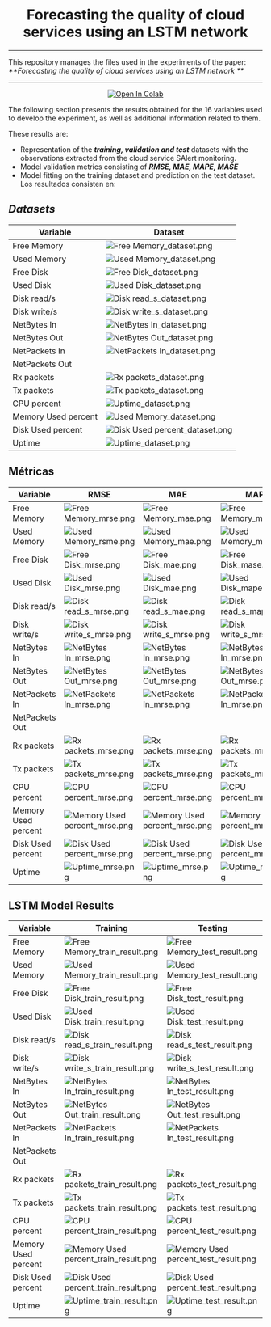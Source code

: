 <div align="center"><h1>Forecasting the quality of cloud services using an LSTM network</h1></div>

* * *
This repository manages the files used in the experiments of the paper:
_**Forecasting the quality of cloud services using an LSTM network
**_
* * *

<p align="center">
    <a href="https://colab.research.google.com/drive/1Fa6seQ6PJU0jgMo7X1jeYzJzK2TmMzJS?usp=sharing">
        <img src="https://colab.research.google.com/assets/colab-badge.svg" alt="Open In Colab"/>
    </a>
</p>

The following section presents the results obtained for the 16 variables used to develop the experiment, as well as additional information related to them.

These results are:

* Representation of the **_training, validation and test_** datasets with the observations extracted from the cloud service SAlert monitoring.
* Model validation metrics consisting of **_RMSE, MAE, MAPE, MASE_**
* Model fitting on the training dataset and prediction on the test dataset.
Los resultados consisten en:

## _Datasets_

| Variable            | Dataset                                                                  |
|---------------------|----------------------------------------------------------------------------|
| Free Memory         | ![Free Memory_dataset.png](imgs%2FFree%20Memory_dataset.png)               |
| Used Memory         | ![Used Memory_dataset.png](imgs%2FUsed%20Memory_dataset.png)               |
| Free Disk           | ![Free Disk_dataset.png](imgs%2FFree%20Disk_dataset.png)                   |
| Used Disk           | ![Used Disk_dataset.png](imgs%2FUsed%20Disk_dataset.png)                   |
| Disk read/s         | ![Disk read_s_dataset.png](imgs%2FDisk%20read_s_dataset.png)               |
| Disk write/s        | ![Disk write_s_dataset.png](imgs%2FDisk%20write_s_dataset.png)             |
| NetBytes In         | ![NetBytes In_dataset.png](imgs%2FNetBytes%20In_dataset.png)               |
| NetBytes Out        | ![NetBytes Out_dataset.png](imgs%2FNetBytes%20Out_dataset.png)             |
| NetPackets In       | ![NetPackets In_dataset.png](imgs%2FNetPackets%20In_dataset.png)           |
| NetPackets Out      |                                                                            |
| Rx packets          | ![Rx packets_dataset.png](imgs%2FRx%20packets_dataset.png)                 |
| Tx packets          | ![Tx packets_dataset.png](imgs%2FTx%20packets_dataset.png)                 |
| CPU percent         | ![Uptime_dataset.png](imgs%2FUptime_dataset.png)                           |
| Memory Used percent | ![Used Memory_dataset.png](imgs%2FUsed%20Memory_dataset.png)               |
| Disk Used percent   | ![Disk Used percent_dataset.png](imgs%2FDisk%20Used%20percent_dataset.png) |
| Uptime              | ![Uptime_dataset.png](imgs%2FUptime_dataset.png)                           |

## Métricas

| Variable            | RMSE                                                                     | MAE                                                                     | MAPE                                                                     | MASE                                                                     |
|---------------------|--------------------------------------------------------------------------|-------------------------------------------------------------------------|--------------------------------------------------------------------------|--------------------------------------------------------------------------|
| Free Memory         | ![Free Memory_mrse.png](imgs%2FFree%20Memory_mrse.png)                   | ![Free Memory_mae.png](imgs%2FFree%20Memory_mae.png)                    | ![Free Memory_mape.png](imgs%2FFree%20Memory_mape.png)                   | ![Free Memory_mase.png](imgs%2FFree%20Memory_mase.png)                   |
| Used Memory         | ![Used Memory_rsme.png](imgs%2FUsed%20Memory_rsme.png)                   | ![Used Memory_mae.png](imgs%2FUsed%20Memory_mae.png)                    | ![Used Memory_mape.png](imgs%2FUsed%20Memory_mape.png)                   | ![Used Memory_mase.png](imgs%2FUsed%20Memory_mase.png)                   |
| Free Disk           | ![Free Disk_mrse.png](imgs%2FFree%20Disk_mrse.png)                       | ![Free Disk_mae.png](imgs%2FFree%20Disk_mae.png)                        | ![Free Disk_mase.png](imgs%2FFree%20Disk_mape.png)                       | ![Free Disk_mase.png](imgs%2FFree%20Disk_mase.png)                       |
| Used Disk           | ![Used Disk_mrse.png](imgs%2FUsed%20Disk_mrse.png)                       | ![Used Disk_mae.png](imgs%2FUsed%20Disk_mae.png)                        | ![Used Disk_mape.png](imgs%2FUsed%20Disk_mape.png)                       | ![Used Disk_mase.png](imgs%2FUsed%20Disk_mase.png)                       |
| Disk read/s         | ![Disk read_s_mrse.png](imgs%2FDisk%20read_s_mrse.png)                   | ![Disk read_s_mae.png](imgs%2FDisk%20read_s_mae.png)                    | ![Disk read_s_mape.png](imgs%2FDisk%20read_s_mape.png)                   | ![Disk read_s_mase.png](imgs%2FDisk%20read_s_mase.png)                   |
| Disk write/s        | ![Disk write_s_mrse.png](imgs%2FDisk%20write_s_mrse.png)                 | ![Disk write_s_mrse.png](imgs%2FDisk%20write_s_mae.png)                 | ![Disk write_s_mrse.png](imgs%2FDisk%20write_s_mape.png)                 | ![Disk write_s_mrse.png](imgs%2FDisk%20write_s_mase.png)                 |
| NetBytes In         | ![NetBytes In_mrse.png](imgs%2FNetBytes%20In_mrse.png)                   | ![NetBytes In_mrse.png](imgs%2FNetBytes%20In_mae.png)                   | ![NetBytes In_mrse.png](imgs%2FNetBytes%20In_mape.png)                   | ![NetBytes In_mrse.png](imgs%2FNetBytes%20In_mase.png)                   |
| NetBytes Out        | ![NetBytes Out_mrse.png](imgs%2FNetBytes%20Out_mrse.png)                 | ![NetBytes Out_mrse.png](imgs%2FNetBytes%20Out_mae.png)                 | ![NetBytes Out_mrse.png](imgs%2FNetBytes%20Out_mape.png)                 | ![NetBytes Out_mrse.png](imgs%2FNetBytes%20Out_mase.png)                 |
| NetPackets In       | ![NetPackets In_mrse.png](imgs%2FNetPackets%20In_mrse.png)               | ![NetPackets In_mrse.png](imgs%2FNetPackets%20In_mae.png)               | ![NetPackets In_mrse.png](imgs%2FNetPackets%20In_mape.png)               | ![NetPackets In_mrse.png](imgs%2FNetPackets%20In_mase.png)               |
| NetPackets Out      |                                                                          |                                                                         |                                                                          |                                                                          |
| Rx packets          | ![Rx packets_mrse.png](imgs%2FRx%20packets_mrse.png)                     | ![Rx packets_mrse.png](imgs%2FRx%20packets_mae.png)                     | ![Rx packets_mrse.png](imgs%2FRx%20packets_mape.png)                     | ![Rx packets_mrse.png](imgs%2FRx%20packets_mase.png)                     |
| Tx packets          | ![Tx packets_mrse.png](imgs%2FTx%20packets_mrse.png)                     | ![Tx packets_mrse.png](imgs%2FTx%20packets_mae.png)                     | ![Tx packets_mrse.png](imgs%2FTx%20packets_mape.png)                     | ![Tx packets_mrse.png](imgs%2FTx%20packets_mase.png)                     |
| CPU percent         | ![CPU percent_mrse.png](imgs%2FCPU%20percent_mrse.png)                   | ![CPU percent_mrse.png](imgs%2FCPU%20percent_mae.png)                   | ![CPU percent_mrse.png](imgs%2FCPU%20percent_mape.png)                   | ![CPU percent_mrse.png](imgs%2FCPU%20percent_mase.png)                   |
| Memory Used percent | ![Memory Used percent_mrse.png](imgs%2FMemory%20Used%20percent_mrse.png) | ![Memory Used percent_mrse.png](imgs%2FMemory%20Used%20percent_mae.png) | ![Memory Used percent_mrse.png](imgs%2FMemory%20Used%20percent_mape.png) | ![Memory Used percent_mrse.png](imgs%2FMemory%20Used%20percent_mase.png) |
| Disk Used percent   | ![Disk Used percent_mrse.png](imgs%2FDisk%20Used%20percent_mrse.png)     | ![Disk Used percent_mrse.png](imgs%2FDisk%20Used%20percent_mae.png)     | ![Disk Used percent_mrse.png](imgs%2FDisk%20Used%20percent_mape.png)     | ![Disk Used percent_mrse.png](imgs%2FDisk%20Used%20percent_mase.png)     |
| Uptime              | ![Uptime_mrse.png](imgs%2FUptime_mrse.png)                               | ![Uptime_mrse.png](imgs%2FUptime_mae.png)                               | ![Uptime_mrse.png](imgs%2FUptime_mape.png)                               | ![Uptime_mrse.png](imgs%2FUptime_mase.png)                               |

## LSTM Model Results

| Variable            | Training                                                                            | Testing                                                                                |
|---------------------|------------------------------------------------------------------------------------------|----------------------------------------------------------------------------------------|
| Free Memory         | ![Free Memory_train_result.png](imgs%2FFree%20Memory_train_result.png)                   | ![Free Memory_test_result.png](imgs%2FFree%20Memory_test_result.png)                   |
| Used Memory         | ![Used Memory_train_result.png](imgs%2FUsed%20Memory_train_result.png)                   | ![Used Memory_test_result.png](imgs%2FUsed%20Memory_test_result.png)                   |
| Free Disk           | ![Free Disk_train_result.png](imgs%2FFree%20Disk_train_result.png)                       | ![Free Disk_test_result.png](imgs%2FFree%20Disk_test_result.png)                       |
| Used Disk           | ![Used Disk_train_result.png](imgs%2FUsed%20Disk_train_result.png)                       | ![Used Disk_test_result.png](imgs%2FUsed%20Disk_test_result.png)                       |
| Disk read/s         | ![Disk read_s_train_result.png](imgs%2FDisk%20read_s_train_result.png)                   | ![Disk read_s_test_result.png](imgs%2FDisk%20read_s_test_result.png)                   |
| Disk write/s        | ![Disk write_s_train_result.png](imgs%2FDisk%20write_s_train_result.png)                 | ![Disk write_s_test_result.png](imgs%2FDisk%20write_s_test_result.png)                 |
| NetBytes In         | ![NetBytes In_train_result.png](imgs%2FNetBytes%20In_train_result.png)                   | ![NetBytes In_test_result.png](imgs%2FNetBytes%20In_test_result.png)                   |
| NetBytes Out        | ![NetBytes Out_train_result.png](imgs%2FNetBytes%20Out_train_result.png)                 | ![NetBytes Out_test_result.png](imgs%2FNetBytes%20Out_test_result.png)                 |
| NetPackets In       | ![NetPackets In_train_result.png](imgs%2FNetPackets%20In_train_result.png)               | ![NetPackets In_test_result.png](imgs%2FNetPackets%20In_test_result.png)               |
| NetPackets Out      |                                                                                          |                                                                                        |
| Rx packets          | ![Rx packets_train_result.png](imgs%2FRx%20packets_train_result.png)                     | ![Rx packets_test_result.png](imgs%2FRx%20packets_test_result.png)                     |
| Tx packets          | ![Tx packets_train_result.png](imgs%2FTx%20packets_train_result.png)                     | ![Tx packets_test_result.png](imgs%2FTx%20packets_test_result.png)                     |
| CPU percent         | ![CPU percent_train_result.png](imgs%2FCPU%20percent_train_result.png)                   | ![CPU percent_test_result.png](imgs%2FCPU%20percent_test_result.png)                   |
| Memory Used percent | ![Memory Used percent_train_result.png](imgs%2FMemory%20Used%20percent_train_result.png) | ![Memory Used percent_test_result.png](imgs%2FMemory%20Used%20percent_test_result.png) |
| Disk Used percent   | ![Disk Used percent_train_result.png](imgs%2FDisk%20Used%20percent_train_result.png)     | ![Disk Used percent_test_result.png](imgs%2FDisk%20Used%20percent_test_result.png)     |
| Uptime              | ![Uptime_train_result.png](imgs%2FUptime_train_result.png)                               | ![Uptime_test_result.png](imgs%2FUptime_test_result.png)                               |



